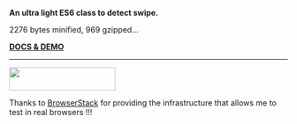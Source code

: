 **An ultra light ES6 class to detect swipe.**

2276 bytes minified, 969 gzipped...

[__DOCS & DEMO__](https://amstramgram75.github.io/Amstramgram-Swipe-Observer/)

___
<a href="https://www.browserstack.com/" target="_blanck">
  <img src="https://live.browserstack.com/images/opensource/browserstack-logo.svg" width="192px" height="42px">
</a>

Thanks to <a href="https://www.browserstack.com/" target="_blanck">BrowserStack</a> for providing the infrastructure that allows me to test in real browsers !!!
